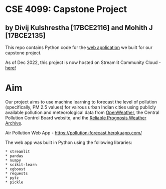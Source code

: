 # CSE 4099: Capstone Project
## by Divij Kulshrestha [17BCE2116] and Mohith J [17BCE2135]

This repo contains Python code for the [web application](https://pollution-forecast.herokuapp.com/) we built for our capstone project. 

As of Dec 2022, this project is now hosted on Streamlit Community Cloud - [here!](https://github.com/divijkulshrestha/capstone_project)

# Aim
Our project aims to use machine learning to forecast the level of pollution (specifically, PM 2.5 values) for vairous urban Indian cities using publicly available pollution and meteorological data from [OpenWeather](https://openweathermap.org/), the Central Pollution Control Board website, and the [Reliable Prognosis Weather Archive](https://rp5.ru).

Air Pollution Web App - https://pollution-forecast.herokuapp.com/

The web app was built in Python using the following libraries:

    * streamlit
    * pandas
    * numpy
    * scikit-learn
    * xgboost
    * requests
    * pytz
    * pickle
